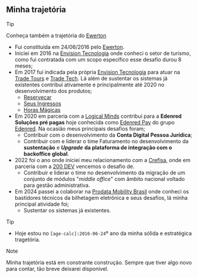 ## Minha trajetória

>[!TIP]
>Conheça também a trajetória do [Ewerton](https://eportella.github.io/trajetoria/)

- Fui constituida em 24/06/2016 pelo [Ewerton](https://github.com/eportella).
- Iniciei em 2016 na [Envision Tecnologia](https://www.envisiontecnologia.com.br/) onde conheci o setor de turismo, como fui contratada com um scopo específico esse desafio durou 8 meses;
- Em 2017 fui indicada pela própria [Envision Tecnologia](https://www.envisiontecnologia.com.br/) para atuar na [Trade Tours](https://tradetours.com.br/) e [Trade Tech](https://tradetech.com.br/). Lá além de sustentar os sistemas já existentes contribui ativamente e principalmente até 2020 no desenvolvimento dos produtos;
    - [Reservecar](https://reservecar.com.br/)
    - [Seus Ingressos](https://seusingressos.com.br/)
    - [Horas Mágicas](https://horasmagicas.com/)
- Em 2020 em parceria com a [Logical Minds](https://www.logicalminds.com.br/) contribui para a **Edenred Soluções pré pagas** hoje conhecida como [Edenred Pay](https://www.edenredpay.com.br/) do grupo [Edenred](https://www.edenred.com.br/). Na ocasião meus principais desafios foram;
    - Contribuir com o desenvolvimento da **Conta Digital Pessoa Jurídica**;
    - Contribuir com e liderar o time Faturamento no desenvolvimento da **sustentação** e ***Upgrade*** **da plataforma de integração com o backoffice global**.
- 2022 foi o ano onde iniciei meu relacionamento com a [Crefisa](https://www.crefisa.com.br/), onde em parceria com a [200 DEV](https://200dev.com/) vencemos o desafio de.
    - Contribuir e liderar o time no desenvolvimento da migração de um conjunto de módulos "*middle office*" com âmbito nacional voltado para gestão administrativa.
- Em 2024 passei a colaborar na [Prodata Mobility Brasil](https://www.prodatamobility.com.br/) onde conheci os bastidores técnicos da bilhetagem eletrônica e seus desafios, lá minha principal atividade foi;
    - Sustentar os sistemas já existentes.

>[!TIP]
>- Hoje estou no `[age-calc]:2016-06-24`º ano da minha sólida e estratégica tragetória.

>[!NOTE]
>
> Minha trajetória está em constrante construção. Sempre que tiver algo novo para contar, tão breve deixarei disponível.
>
